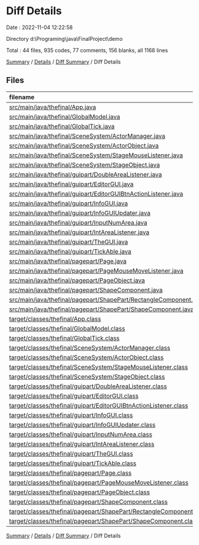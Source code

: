 # Diff Details

Date : 2022-11-04 12:22:58

Directory d:\\Programing\\java\\FinalProject\\demo

Total : 44 files,  935 codes, 77 comments, 156 blanks, all 1168 lines

[Summary](results.md) / [Details](details.md) / [Diff Summary](diff.md) / Diff Details

## Files
| filename | language | code | comment | blank | total |
| :--- | :--- | ---: | ---: | ---: | ---: |
| [src/main/java/thefinal/App.java](/src/main/java/thefinal/App.java) | Java | 2 | 0 | 0 | 2 |
| [src/main/java/thefinal/GlobalModel.java](/src/main/java/thefinal/GlobalModel.java) | Java | 18 | 3 | 8 | 29 |
| [src/main/java/thefinal/GlobalTick.java](/src/main/java/thefinal/GlobalTick.java) | Java | 32 | 0 | 10 | 42 |
| [src/main/java/thefinal/SceneSystem/ActorManager.java](/src/main/java/thefinal/SceneSystem/ActorManager.java) | Java | 8 | 4 | 4 | 16 |
| [src/main/java/thefinal/SceneSystem/ActorObject.java](/src/main/java/thefinal/SceneSystem/ActorObject.java) | Java | 40 | 9 | 7 | 56 |
| [src/main/java/thefinal/SceneSystem/StageMouseListener.java](/src/main/java/thefinal/SceneSystem/StageMouseListener.java) | Java | 47 | 2 | 19 | 68 |
| [src/main/java/thefinal/SceneSystem/StageObject.java](/src/main/java/thefinal/SceneSystem/StageObject.java) | Java | 57 | 3 | 11 | 71 |
| [src/main/java/thefinal/guipart/DoubleAreaListener.java](/src/main/java/thefinal/guipart/DoubleAreaListener.java) | Java | 32 | 5 | 11 | 48 |
| [src/main/java/thefinal/guipart/EditorGUI.java](/src/main/java/thefinal/guipart/EditorGUI.java) | Java | 3 | 5 | 1 | 9 |
| [src/main/java/thefinal/guipart/EditorGUIBtnActionListener.java](/src/main/java/thefinal/guipart/EditorGUIBtnActionListener.java) | Java | 19 | 0 | 3 | 22 |
| [src/main/java/thefinal/guipart/InfoGUI.java](/src/main/java/thefinal/guipart/InfoGUI.java) | Java | 86 | 1 | 16 | 103 |
| [src/main/java/thefinal/guipart/InfoGUIUpdater.java](/src/main/java/thefinal/guipart/InfoGUIUpdater.java) | Java | 13 | 0 | 5 | 18 |
| [src/main/java/thefinal/guipart/InputNumArea.java](/src/main/java/thefinal/guipart/InputNumArea.java) | Java | 7 | 0 | 4 | 11 |
| [src/main/java/thefinal/guipart/IntAreaListener.java](/src/main/java/thefinal/guipart/IntAreaListener.java) | Java | 30 | 3 | 9 | 42 |
| [src/main/java/thefinal/guipart/TheGUI.java](/src/main/java/thefinal/guipart/TheGUI.java) | Java | 13 | 1 | 2 | 16 |
| [src/main/java/thefinal/guipart/TickAble.java](/src/main/java/thefinal/guipart/TickAble.java) | Java | 4 | 0 | 2 | 6 |
| [src/main/java/thefinal/pagepart/Page.java](/src/main/java/thefinal/pagepart/Page.java) | Java | 27 | 3 | 7 | 37 |
| [src/main/java/thefinal/pagepart/PageMouseMoveListener.java](/src/main/java/thefinal/pagepart/PageMouseMoveListener.java) | Java | 61 | 1 | 18 | 80 |
| [src/main/java/thefinal/pagepart/PageObject.java](/src/main/java/thefinal/pagepart/PageObject.java) | Java | 26 | 7 | 3 | 36 |
| [src/main/java/thefinal/pagepart/ShapeComponent.java](/src/main/java/thefinal/pagepart/ShapeComponent.java) | Java | -9 | 0 | -3 | -12 |
| [src/main/java/thefinal/pagepart/ShapePart/RectangleComponent.java](/src/main/java/thefinal/pagepart/ShapePart/RectangleComponent.java) | Java | 15 | 0 | 6 | 21 |
| [src/main/java/thefinal/pagepart/ShapePart/ShapeComponent.java](/src/main/java/thefinal/pagepart/ShapePart/ShapeComponent.java) | Java | 51 | 13 | 12 | 76 |
| [target/classes/thefinal/App.class](/target/classes/thefinal/App.class) | Java | 5 | 0 | 0 | 5 |
| [target/classes/thefinal/GlobalModel.class](/target/classes/thefinal/GlobalModel.class) | Java | 11 | 0 | 0 | 11 |
| [target/classes/thefinal/GlobalTick.class](/target/classes/thefinal/GlobalTick.class) | Java | 18 | 0 | 0 | 18 |
| [target/classes/thefinal/SceneSystem/ActorManager.class](/target/classes/thefinal/SceneSystem/ActorManager.class) | Java | 9 | 0 | 0 | 9 |
| [target/classes/thefinal/SceneSystem/ActorObject.class](/target/classes/thefinal/SceneSystem/ActorObject.class) | Java | 17 | 0 | 0 | 17 |
| [target/classes/thefinal/SceneSystem/StageMouseListener.class](/target/classes/thefinal/SceneSystem/StageMouseListener.class) | Java | 20 | 0 | 0 | 20 |
| [target/classes/thefinal/SceneSystem/StageObject.class](/target/classes/thefinal/SceneSystem/StageObject.class) | Java | 37 | 17 | 0 | 54 |
| [target/classes/thefinal/guipart/DoubleAreaListener.class](/target/classes/thefinal/guipart/DoubleAreaListener.class) | Java | 21 | 0 | 0 | 21 |
| [target/classes/thefinal/guipart/EditorGUI.class](/target/classes/thefinal/guipart/EditorGUI.class) | Java | 1 | 0 | 0 | 1 |
| [target/classes/thefinal/guipart/EditorGUIBtnActionListener.class](/target/classes/thefinal/guipart/EditorGUIBtnActionListener.class) | Java | 17 | 0 | 0 | 17 |
| [target/classes/thefinal/guipart/InfoGUI.class](/target/classes/thefinal/guipart/InfoGUI.class) | Java | 51 | 0 | 0 | 51 |
| [target/classes/thefinal/guipart/InfoGUIUpdater.class](/target/classes/thefinal/guipart/InfoGUIUpdater.class) | Java | 14 | 0 | 0 | 14 |
| [target/classes/thefinal/guipart/InputNumArea.class](/target/classes/thefinal/guipart/InputNumArea.class) | Java | 6 | 0 | 0 | 6 |
| [target/classes/thefinal/guipart/IntAreaListener.class](/target/classes/thefinal/guipart/IntAreaListener.class) | Java | 20 | 0 | 0 | 20 |
| [target/classes/thefinal/guipart/TheGUI.class](/target/classes/thefinal/guipart/TheGUI.class) | Java | 3 | 0 | 0 | 3 |
| [target/classes/thefinal/guipart/TickAble.class](/target/classes/thefinal/guipart/TickAble.class) | Java | 3 | 0 | 0 | 3 |
| [target/classes/thefinal/pagepart/Page.class](/target/classes/thefinal/pagepart/Page.class) | Java | 24 | 0 | 0 | 24 |
| [target/classes/thefinal/pagepart/PageMouseMoveListener.class](/target/classes/thefinal/pagepart/PageMouseMoveListener.class) | Java | 25 | 0 | 0 | 25 |
| [target/classes/thefinal/pagepart/PageObject.class](/target/classes/thefinal/pagepart/PageObject.class) | Java | 18 | 0 | 1 | 19 |
| [target/classes/thefinal/pagepart/ShapeComponent.class](/target/classes/thefinal/pagepart/ShapeComponent.class) | Java | -6 | 0 | 0 | -6 |
| [target/classes/thefinal/pagepart/ShapePart/RectangleComponent.class](/target/classes/thefinal/pagepart/ShapePart/RectangleComponent.class) | Java | 10 | 0 | 0 | 10 |
| [target/classes/thefinal/pagepart/ShapePart/ShapeComponent.class](/target/classes/thefinal/pagepart/ShapePart/ShapeComponent.class) | Java | 29 | 0 | 0 | 29 |

[Summary](results.md) / [Details](details.md) / [Diff Summary](diff.md) / Diff Details